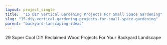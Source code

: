 ```yaml
---
layout: project_single
title:  "15 DIY Vertical Gardening Projects For Small Space Gardening"
slug: "15-diy-vertical-gardening-projects-for-small-space-gardening"
parent: "backyard-lanscaping-ideas"
---
```

29 Super Cool DIY Reclaimed Wood Projects For Your Backyard Landscape